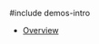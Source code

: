 #include demos-intro

- [Overview](https://js.devexpress.com/Demos/WidgetsGallery/Demo/Tabs/Overview/)